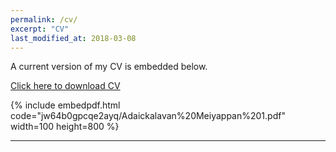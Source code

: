 ```yaml
---
permalink: /cv/
excerpt: "CV"
last_modified_at: 2018-03-08
---
```


A current version of my CV is embedded below.

<a href="https://www.dropbox.com/s/jw64b0gpcqe2ayq/Adaickalavan%20Meiyappan%201.pdf?dl=1" class="btn btn--info">Click here to download CV</a>

{% include embedpdf.html code="jw64b0gpcqe2ayq/Adaickalavan%20Meiyappan%201.pdf" width=100 height=800 %}

---
